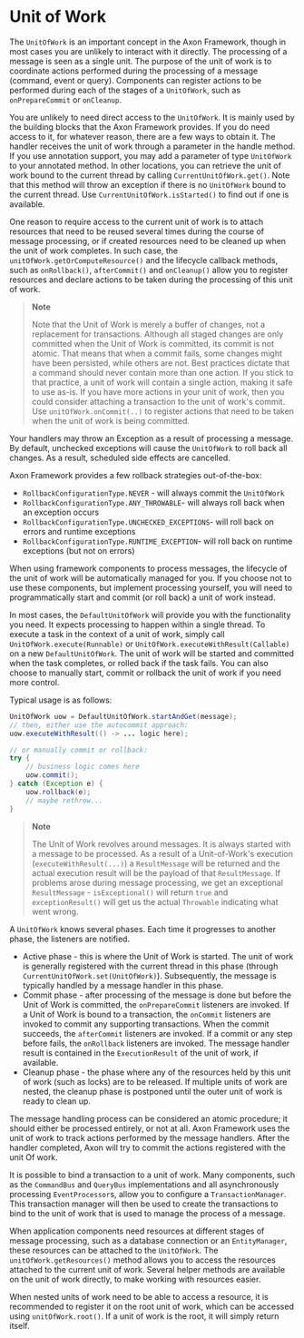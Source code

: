 # Unit of Work

The `UnitOfWork` is an important concept in the Axon Framework, though in most cases you are unlikely to interact with it directly. The processing of a message is seen as a single unit. The purpose of the unit of work is to coordinate actions performed during the processing of a message \(command, event or query\). Components can register actions to be performed during each of the stages of a `UnitOfWork`, such as `onPrepareCommit` or `onCleanup`.

You are unlikely to need direct access to the `UnitOfWork`. It is mainly used by the building blocks that the Axon Framework provides. If you do need access to it, for whatever reason, there are a few ways to obtain it. The handler receives the unit of work through a parameter in the handle method. If you use annotation support, you may add a parameter of type `UnitOfWork` to your annotated method. In other locations, you can retrieve the unit of work bound to the current thread by calling `CurrentUnitOfWork.get()`. Note that this method will throw an exception if there is no `UnitOfWork` bound to the current thread. Use `CurrentUnitOfWork.isStarted()` to find out if one is available.

One reason to require access to the current unit of work is to attach resources that need to be reused several times during the course of message processing, or if created resources need to be cleaned up when the unit of work completes. In such case, the `unitOfWork.getOrComputeResource()` and the lifecycle callback methods, such as `onRollback()`, `afterCommit()` and `onCleanup()` allow you to register resources and declare actions to be taken during the processing of this unit of work.

> **Note**
>
> Note that the Unit of Work is merely a buffer of changes, not a replacement for transactions. Although all staged changes are only committed when the Unit of Work is committed, its commit is not atomic. That means that when a commit fails, some changes might have been persisted, while others are not. Best practices dictate that a command should never contain more than one action. If you stick to that practice, a unit of work will contain a single action, making it safe to use as-is. If you have more actions in your unit of work, then you could consider attaching a transaction to the unit of work's commit. Use `unitOfWork.onCommit(..)` to register actions that need to be taken when the unit of work is being committed.

Your handlers may throw an Exception as a result of processing a message. By default, unchecked exceptions will cause the `UnitOfWork` to roll back all changes. As a result, scheduled side effects are cancelled.

Axon Framework provides a few rollback strategies out-of-the-box:

* `RollbackConfigurationType.NEVER` - will always commit the `UnitOfWork`
* `RollbackConfigurationType.ANY_THROWABLE`- will always roll back when an exception occurs
* `RollbackConfigurationType.UNCHECKED_EXCEPTIONS`- will roll back on errors and runtime exceptions
* `RollbackConfigurationType.RUNTIME_EXCEPTION`- will roll back on runtime exceptions \(but not on errors\)

When using framework components to process messages, the lifecycle of the unit of work will be automatically managed for you. If you choose not to use these components, but implement processing yourself, you will need to programmatically start and commit \(or roll back\) a unit of work instead.

In most cases, the `DefaultUnitOfWork` will provide you with the functionality you need. It expects processing to happen within a single thread. To execute a task in the context of a unit of work, simply call `UnitOfWork.execute(Runnable)` or `UnitOfWork.executeWithResult(Callable)` on a new `DefaultUnitOfWork`. The unit of work will be started and committed when the task completes, or rolled back if the task fails. You can also choose to manually start, commit or rollback the unit of work if you need more control.

Typical usage is as follows:

```java
UnitOfWork uow = DefaultUnitOfWork.startAndGet(message);
// then, either use the autocommit approach:
uow.executeWithResult(() -> ... logic here);

// or manually commit or rollback:
try {
    // business logic comes here
    uow.commit();
} catch (Exception e) {
    uow.rollback(e);
    // maybe rethrow...
}
```

> **Note**
>
> The Unit of Work revolves around messages. It is always started with a message to be processed. 
> As a result of a Unit-of-Work's execution (`executeWithResult(...)`) a `ResultMessage` will be returned and the actual 
execution result will be the payload of that `ResultMessage`. 
> If problems arose during message processing, we get an exceptional `ResultMessage` - `isExceptional()` will 
return `true` and `exceptionResult()` will get us the actual `Throwable` indicating what went wrong.

A `UnitOfWork` knows several phases. Each time it progresses to another phase, the listeners are notified.

* Active phase - this is where the Unit of Work is started. The unit of work is generally registered with the current thread in this phase \(through `CurrentUnitOfWork.set(UnitOfWork)`\). Subsequently, the message is typically handled by a message handler in this phase.
* Commit phase - after processing of the message is done but before the Unit of Work is committed, the `onPrepareCommit` listeners are invoked. If a Unit of Work is bound to a transaction, the `onCommit` listeners are invoked to commit any supporting transactions. When the commit succeeds, the `afterCommit` listeners are invoked. If a commit or any step before fails, the `onRollback` listeners are invoked. The message handler result is contained in the `ExecutionResult` of the unit of work, if available.
* Cleanup phase - the phase where any of the resources held by this unit of work \(such as locks\) are to be released. If multiple units of work are nested, the cleanup phase is postponed until the outer unit of work is ready to clean up.

The message handling process can be considered an atomic procedure; it should either be processed entirely, or not at all. Axon Framework uses the unit of work to track actions performed by the message handlers. After the handler completed, Axon will try to commit the actions registered with the unit Of work.

It is possible to bind a transaction to a unit of work. Many components, such as the `CommandBus` and `QueryBus` implementations and all asynchronously processing `EventProcessor`s, allow you to configure a `TransactionManager`. This transaction manager will then be used to create the transactions to bind to the unit of work that is used to manage the process of a message.

When application components need resources at different stages of message processing, such as a database connection or an `EntityManager`, these resources can be attached to the `UnitOfWork`. The `unitOfWork.getResources()` method allows you to access the resources attached to the current unit of work. Several helper methods are available on the unit of work directly, to make working with resources easier.

When nested units of work need to be able to access a resource, it is recommended to register it on the root unit of work, which can be accessed using `unitOfWork.root()`. If a unit of work is the root, it will simply return itself.
